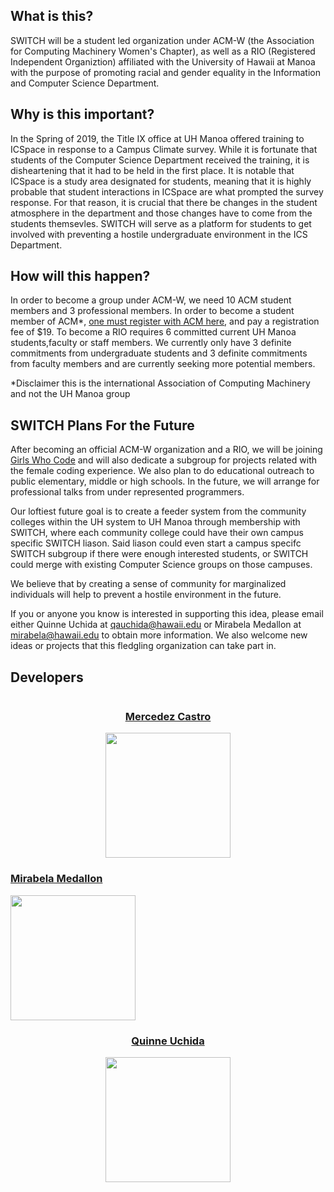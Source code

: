 ## What is this?

SWITCH will be a student led organization under ACM-W (the Association for Computing Machinery Women's Chapter), as well as a RIO (Registered Independent Organiztion) affiliated with the University of Hawaii at Manoa with the purpose of promoting racial and gender equality in the Information and Computer Science Department. 

## Why is this important?
In the Spring of 2019, the Title IX office at UH Manoa offered training to ICSpace in response to a Campus Climate survey. While it is fortunate that students of the Computer Science Department received the training, it is disheartening that it had to be held in the first place. It is notable that ICSpace is a study area designated for students, meaning that it is highly probable that student interactions in ICSpace are what prompted the survey response. For that reason, it is crucial that there be changes in the student atmosphere in the department and those changes have to come from the students themsevles. SWITCH will serve as a platform for students to get involved with preventing a hostile undergraduate environment in the ICS Department. 

## How will this happen?
In order to become a group under ACM-W, we need 10 ACM student members and 3 professional members. In order to become a student member of ACM*, [one must register with ACM here](https://services.acm.org/public/qj/quickjoin/qj_control.cfm?promo=PWEBTOPform_type=Student), and pay a registration fee of $19. 
To become a RIO requires 6 committed current UH Manoa students,faculty or staff members. 
We currently only have 3 definite commitments from undergraduate students and 3 definite commitments from faculty members and are currently seeking more potential members. 

*Disclaimer this is the international Association of Computing Machinery and not the UH Manoa group

## SWITCH Plans For the Future
After becoming an official ACM-W organization and a RIO, we will be joining [Girls Who Code](https://girlswhocode.com/) and will also dedicate a subgroup for projects related with the female coding experience. We also plan to do educational outreach to public elementary, middle or high schools. In the future, we will arrange for professional talks from under represented programmers. 

Our loftiest future goal is to create a feeder system from the community colleges within the UH system to UH Manoa through membership with SWITCH, where each community college could have their own campus specific SWITCH liason. Said liason could even start a campus specifc SWITCH subgroup if there were enough interested students, or SWITCH could merge with existing Computer Science groups on those campuses. 

We believe that by creating a sense of community for marginalized individuals will help to prevent a hostile environment in the future. 

If you or anyone you know is interested in supporting this idea, please email either Quinne Uchida at qauchida@hawaii.edu or Mirabela Medallon at mirabela@hawaii.edu to obtain more information. We also welcome new ideas or projects that this fledgling organization can take part in. 


## Developers
<div class="row">
    <div class="column" style="text-align:center">
    <a href="https://mercedezcastro.github.io">
      <h3>Mercedez Castro</h3>
      <img width="200" height="200" src="https://raw.githubusercontent.com/mercedezcastro/mercedezcastro.github.io/master/IMG_7187.jpg" />
      <a/>
        </div>
        <div class="column" style=text-align:center">
            <a href="https://miraabela.github.io/">
                <h3>Mirabela Medallon</h3>
                  <img width="200" height="200" src="https://miraabela.github.io/images/b.jpg"/>
            </a>
        </div>
                                                                                              <div class="column" style="text-align:center">
        <a href="https://qauchida.github.io/">  
        <h3>Quinne Uchida</h3>
        <img  width="200" height="200" src="https://qauchida.github.io/images/quinne.jpg"/>
      </a>
                                                                                         </div>
  </div>
